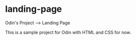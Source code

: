 # landing-page
Odin's Project --> Landing Page

This is a sample project for Odin with HTML and CSS for now.
